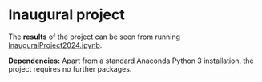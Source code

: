# Inaugural project

The **results** of the project can be seen from running [InauguralProject2024.ipynb](InauguralProject2024.ipynb).

**Dependencies:** Apart from a standard Anaconda Python 3 installation, the project requires no further packages.